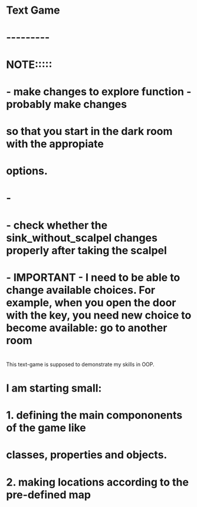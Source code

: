 # Text Game
# ---------
# NOTE:::::
# - make changes to explore function - probably make changes
# so that you start in the dark room with the appropiate 
# options. 
# - 
# - check whether the sink_without_scalpel changes properly after taking the scalpel
# 
# - IMPORTANT - I need to be able to change available choices. For example, when you open the door with the key, you need new choice to become available: go to another room
# 
# 
# 
# 
This text-game is supposed to demonstrate my skills in OOP.
# 
# I am starting small:
#
# 1. defining the main compononents of the game like
# classes, properties and objects.
# 
# 2. making locations according to the pre-defined map
#
#
#
#
# 

